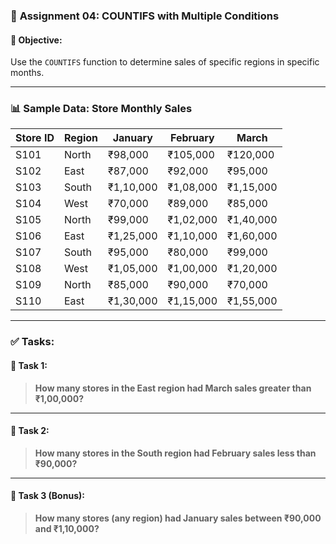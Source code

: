 ### 📘 **Assignment 04: COUNTIFS with Multiple Conditions**

#### 🎯 **Objective:**

Use the `COUNTIFS` function to determine sales of specific regions in specific months.

---

### 📊 **Sample Data: Store Monthly Sales**

| **Store ID** | **Region** | **January** | **February** | **March** |
| ------------ | ---------- | ----------- | ------------ | --------- |
| S101         | North      | ₹98,000     | ₹105,000     | ₹120,000  |
| S102         | East       | ₹87,000     | ₹92,000      | ₹95,000   |
| S103         | South      | ₹1,10,000   | ₹1,08,000    | ₹1,15,000 |
| S104         | West       | ₹70,000     | ₹89,000      | ₹85,000   |
| S105         | North      | ₹99,000     | ₹1,02,000    | ₹1,40,000 |
| S106         | East       | ₹1,25,000   | ₹1,10,000    | ₹1,60,000 |
| S107         | South      | ₹95,000     | ₹80,000      | ₹99,000   |
| S108         | West       | ₹1,05,000   | ₹1,00,000    | ₹1,20,000 |
| S109         | North      | ₹85,000     | ₹90,000      | ₹70,000   |
| S110         | East       | ₹1,30,000   | ₹1,15,000    | ₹1,55,000 |

---

### ✅ **Tasks:**

#### 🧩 Task 1:

> **How many stores in the East region had March sales greater than ₹1,00,000?**

---

#### 🧩 Task 2:

> **How many stores in the South region had February sales less than ₹90,000?**

---

#### 🧩 Task 3 (Bonus):

> **How many stores (any region) had January sales between ₹90,000 and ₹1,10,000?**



